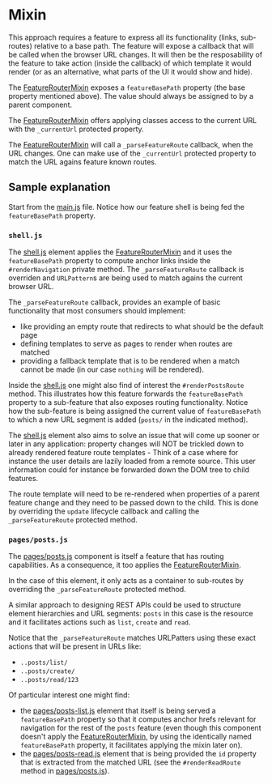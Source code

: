 # Mixin

This approach requires a feature to express all its functionality (links, sub-routes) relative to a base path. The feature will expose a callback that will be called when the browser URL changes. It will then be the resposability of the feature to take action (inside the callback) of which template it would render (or as an alternative, what parts of the UI it would show and hide).

The [FeatureRouterMixin](./feature-router-mixin.js) exposes a `featureBasePath` property (the base property mentioned above). The value should always be assigned to by a parent component.

The [FeatureRouterMixin](./feature-router-mixin.js) offers applying classes
access to the current URL with the `_currentUrl` protected property.

The [FeatureRouterMixin](./feature-router-mixin.js) will call a `_parseFeatureRoute` callback, when the URL changes. One can make use of the `_currentUrl` protected property to match the URL agains feature known routes.

## Sample explanation

Start from the [main.js](./main.js) file. Notice how our feature shell is being fed the `featureBasePath` property.

### `shell.js`

The [shell.js](./shell.js) element applies the [FeatureRouterMixin](./feature-router-mixin.js) and it uses the `featureBasePath` property to compute anchor links inside the `#renderNavigation` private method. The `_parseFeatureRoute` callback is overriden and `URLPattern`s are being used to match agains the current browser URL.

The `_parseFeatureRoute` callback, provides an example of basic functionality that most consumers should implement:
- like providing an empty route that redirects to what should be the default page
- defining templates to serve as pages to render when routes are matched
- providing a fallback template that is to be rendered when a match cannot be made (in our case `nothing` will be rendered).

Inside the [shell.js](./shell.js) one might also find of interest the `#renderPostsRoute` method. This illustrates how this feature forwards the `featureBasePath` property to a sub-feature that also exposes routing functionality. Notice how the sub-feature is being assigned the current value of `featureBasePath` to which a new URL segment is added (`posts/` in the indicated method).

The [shell.js](./shell.js) element also aims to solve an issue that will come up sooner or later in any application: property changes will NOT be trickled down to already rendered feature route templates - Think of a case where for instance the user details are lazily loaded from a remote source. This user information could for instance be forwarded down the DOM tree to child features.

The route template will need to be re-rendered when properties of a parent feature change and they need to be passed down to the child. This is done by overriding the `update` lifecycle callback and calling the `_parseFeatureRoute`
protected method.

### `pages/posts.js`

The [pages/posts.js](./pages/posts.js) component is itself a feature that has routing capabilities. As a consequence, it too applies the [FeatureRouterMixin](./feature-router-mixin.js).

In the case of this element, it only acts as a container to sub-routes by overriding the `_parseFeatureRoute` protected method.

A similar approach to designing REST APIs could be used to structure element hierarchies and URL segments: `posts` in this case is the resource and it facilitates actions such as `list`, `create` and `read`.

Notice that the `_parseFeatureRoute` matches URLPatters using these exact actions that will be present in URLs like:
- `..posts/list/`
- `..posts/create/`
- `..posts/read/123`

Of particular interest one might find:
- the [pages/posts-list.js](./pages/posts-list.js) element that itself is being served a `featureBasePath` property so that it computes anchor hrefs relevant for navigation for the rest of the `posts` feature (even though this component doesn't apply the [FeatureRouterMixin](./feature-router-mixin.js), by using the identically named `featureBasePath` property, it facilitates applying the mixin later on).
- the [pages/posts-read.js](./pages/posts-read.js) element that is being provided the `id` property that is extracted from the matched URL (see the `#renderReadRoute` method in [pages/posts.js](./pages/posts.js)).
